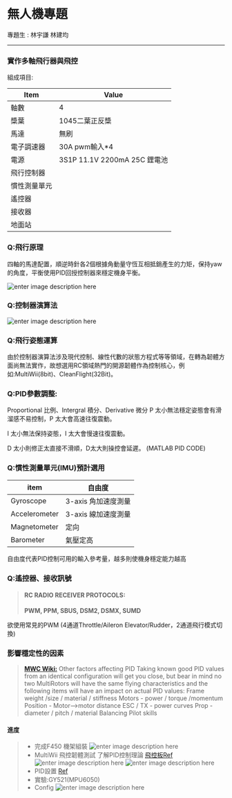 無人機專題
===================


專題生 : 林宇謙 林建均

----------





### 實作多軸飛行器與飛控
組成項目:

Item     | Value
-------- | ---
軸數| 4
槳葉|1045二葉正反槳
馬達    | 無刷
電子調速器 | 30A pwm輸入*4
電源|3S1P 11.1V 2200mA 25C 鋰電池
飛行控制器 | 
慣性測量單元 | 
遙控器|
接收器|
地面站|

### Q:飛行原理
四軸的馬達配置，順逆時針各2個根據角動量守恆互相抵銷產生的力矩，保持yaw的角度，平衡使用PID回授控制器來穩定機身平衡。

![enter image description here](https://www.grc.nasa.gov/www/k-12/airplane/Images/rotations.gif)

### Q:控制器演算法
![enter image description here](https://i1.wp.com/coder-tronics.com/wp-content/uploads/2014/05/PID-Block-dia1.png)

### Q:飛行姿態運算
由於控制器演算法涉及現代控制、線性代數的狀態方程式等等領域，在轉為韌體方面尚無法實作，故想選用RC領域熱門的開源韌體作為控制核心，例如:MultiWii(8bit)、CleanFlight(32Bit)。





### Q:PID參數調整:
Proportional 比例、Intergral 積分、Derivative 微分
P 太小無法穩定姿態會有滑溜感不易控制，P 太大會高速往復震動。

I 太小無法保持姿態，I 太大會慢速往復震動。

D 太小則修正太直接不滑順，D太大則操控會延遲。
(MATLAB PID CODE)

### Q:慣性測量單元(IMU)預計選用

item | 自由度
-------- | ---
Gyroscope  | 3-axis 角加速度測量
Accelerometer |3-axis 線加速度測量
Magnetometer | 定向
Barometer | 氣壓定高
自由度代表PID控制可用的輸入參考量，越多則使機身穩定能力越高

### Q:遙控器、接收訊號

> #### RC RADIO RECEIVER PROTOCOLS: 
> **PWM, PPM, SBUS, DSM2, DSMX, SUMD**

欲使用常見的PWM (4通道Throttle/Aileron  Elevator/Rudder，2通道飛行模式切換)



### 影響穩定性的因素
 
> **[MWC Wiki:](http://www.multiwii.com/wiki/?title=PID#PID_:_Roll.2C_Pitch.2C_Yaw)** Other factors affecting PID
Taking known good PID values from an identical configuration will get you close, but bear in mind no two MultiRotors will have the same flying characteristics and the following items will have an impact on actual PID values:
Frame weight /size / material / stiffness
Motors - power / torque /momentum
Position - Motor-->motor distance
ESC / TX - power curves
Prop - diameter / pitch / material
Balancing
Pilot skills






#### <i class="icon-file"></i> 進度



> - 完成F450 機架組裝 
> ![enter image description here](http://i.imgur.com/lrzWjfc.jpg)
> - MultiWii 飛控韌體測試  了解PID控制理論 [飛控板Ref](https://oscarliang.com/build-arduino-shield-quadcopter-arduino/) 
  ![enter image description here](http://i.imgur.com/J4MGQ3B.jpg) ![enter image description here](http://i.imgur.com/nJlzLha.jpg)
> - PID設置 [Ref](http://www.multiwii.com/wiki/index.php?title=PID)
> - 實驗:GY521(MPU6050)
> - Config
> ![enter image description here](https://walkera-fans.de/wp-content/uploads/2015/06/Walkera-Runner-250-MultiWii-1.png)






